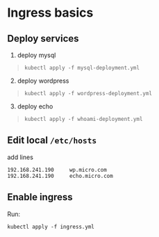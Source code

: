 # Ingress basics


## Deploy services

1. deploy mysql

>```
>kubectl apply -f mysql-deployment.yml
>```

2. deploy wordpress

>```
>kubectl apply -f wordpress-deployment.yml
>```

3. deploy echo

>```
>kubectl apply -f whoami-deployment.yml
>```

## Edit local `/etc/hosts`

add lines

```
192.168.241.190 	wp.micro.com
192.168.241.190		echo.micro.com
```

## Enable ingress

Run:

```
kubectl apply -f ingress.yml
```